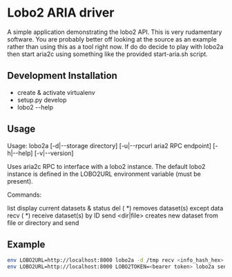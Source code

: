 
Lobo2 ARIA driver
=================

A simple application demonstrating the lobo2 API. This is very rudamentary software. You are probably better off
looking at the source as an example rather than using this as a tool right now. If do do decide to play with lobo2a
then start aria2c using something like the provided start-aria.sh script.

Development Installation
------------

- create & activate virtualenv
- setup.py develop
- lobo2 --help

Usage
-----

Usage: lobo2a [-d|--storage directory] [-u|--rpcurl aria2 RPC endpoint] [-h|--help] [-v|--version] <cmd> <parameters>

Uses aria2c RPC to interface with a lobo2 instance. The default lobo2 instance is defined in the LOBO2URL
environment variable (must be present).

Commands:

   list
        display current datasets & status
   del <dataset ID> (<dataset ID> *)
        removes dataset(s) except data
   recv <dataset ID> (<dataset ID> *)
        receive dataset(s) by ID
   send <dir|file>
        creates new dataset from file or directory and send

Example
-------

```bash
env LOBO2URL=http://localhost:8000 lobo2a -d /tmp recv <info_hash_hex>
env LOBO2URL=http://localhost:8000 LOBO2TOKEN=<bearer token> lobo2a send file_or_directory
```